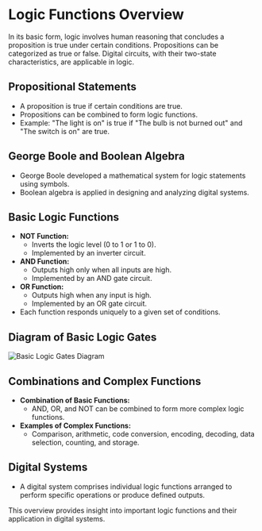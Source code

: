 # Logic Functions Overview

In its basic form, logic involves human reasoning that concludes a proposition is true under certain conditions. Propositions can be categorized as true or false. Digital circuits, with their two-state characteristics, are applicable in logic.

## Propositional Statements

- A proposition is true if certain conditions are true.
- Propositions can be combined to form logic functions.
- Example: "The light is on" is true if "The bulb is not burned out" and "The switch is on" are true.

## George Boole and Boolean Algebra

- George Boole developed a mathematical system for logic statements using symbols.
- Boolean algebra is applied in designing and analyzing digital systems.

## Basic Logic Functions

- **NOT Function:**
  - Inverts the logic level (0 to 1 or 1 to 0).
  - Implemented by an inverter circuit.
- **AND Function:**
  - Outputs high only when all inputs are high.
  - Implemented by an AND gate circuit.
- **OR Function:**
  - Outputs high when any input is high.
  - Implemented by an OR gate circuit.
- Each function responds uniquely to a given set of conditions.

## Diagram of Basic Logic Gates

![Basic Logic Gates Diagram](https://1.bp.blogspot.com/-8dDhU32IVVs/UITM5uych0I/AAAAAAAAAGE/AUYSfBYO-Nc/s1600/3.png)

## Combinations and Complex Functions

- **Combination of Basic Functions:**
  - AND, OR, and NOT can be combined to form more complex logic functions.
- **Examples of Complex Functions:**
  - Comparison, arithmetic, code conversion, encoding, decoding, data selection, counting, and storage.

## Digital Systems

- A digital system comprises individual logic functions arranged to perform specific operations or produce defined outputs.

This overview provides insight into important logic functions and their application in digital systems.
